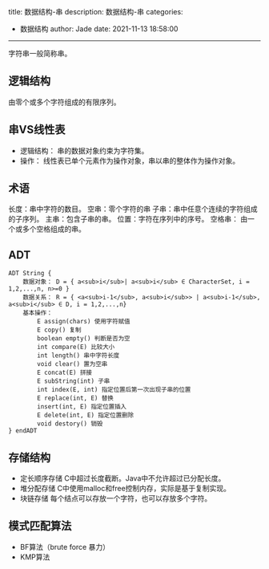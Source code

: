 title: 数据结构-串
description: 数据结构-串
categories:
  - 数据结构
author: Jade
date: 2021-11-13 18:58:00
---
字符串一般简称串。
## 逻辑结构
由零个或多个字符组成的有限序列。

## 串VS线性表
- 逻辑结构： 串的数据对象约束为字符集。
- 操作： 线性表已单个元素作为操作对象，串以串的整体作为操作对象。

## 术语
长度：串中字符的数目。
空串：零个字符的串
子串：串中任意个连续的字符组成的子序列。
主串：包含子串的串。
位置：字符在序列中的序号。
空格串： 由一个或多个空格组成的串。

## ADT
```
ADT String {
	数据对象： D = { a<sub>i</sub>| a<sub>i</sub> ∈ CharacterSet, i = 1,2,...,n, n>=0 }
	数据关系： R = { <a<sub>i-1</sub>, a<sub>i</sub>> | a<sub>i-1</sub>, a<sub>i</sub> ∈ D, i = 1,2,...,n}
	基本操作： 
		E assign(chars) 使用字符赋值
		E copy() 复制
		boolean empty() 判断是否为空
		int compare(E) 比较大小
		int length() 串中字符长度
		void clear() 置为空串
		E concat(E) 拼接
		E subString(int) 子串
		int index(E, int) 指定位置后第一次出现子串的位置
		E replace(int, E) 替换
		insert(int, E) 指定位置插入
		E delete(int, E) 指定位置删除
		void destory() 销毁
} endADT
```

## 存储结构
- 定长顺序存储
C中超过长度截断。Java中不允许超过已分配长度。
- 堆分配存储
C中使用malloc和free控制内存，实际是基于复制实现。
- 块链存储
每个结点可以存放一个字符，也可以存放多个字符。

## 模式匹配算法
- BF算法（brute force 暴力）
- KMP算法